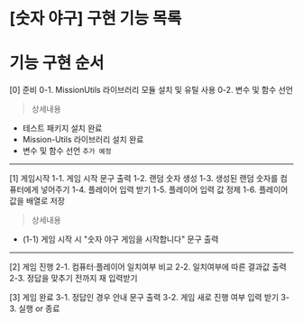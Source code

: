 # [숫자 야구] 구현 기능 목록

# 기능 구현 순서

[0] 준비
0-1. MissionUtils 라이브러리 모듈 설치 및 유틸 사용
0-2. 변수 및 함수 선언

> 상세내용

- 테스트 패키지 설치 완료
- Mission-Utils 라이브러리 설치 완료
- 변수 및 함수 선언 `추가 예정`

---

[1] 게임시작
1-1. 게임 시작 문구 출력
1-2. 랜덤 숫자 생성
1-3. 생성된 랜덤 숫자를 컴퓨터에게 넣어주기
1-4. 플레이어 입력 받기
1-5. 플레이어 입력 값 정제
1-6. 플레이어 값을 배열로 저장

> 상세내용

- (1-1) 게임 시작 시 "숫자 야구 게임을 시작합니다" 문구 출력

---

[2] 게임 진행
2-1. 컴퓨터·플레이어 일치여부 비교
2-2. 일치여부에 따른 결과값 출력
2-3. 정답을 맞추기 전까지 재 입력받기

[3] 게임 완료
3-1. 정답인 경우 안내 문구 출력
3-2. 게임 새로 진행 여부 입력 받기
3-3. 실행 or 종료
